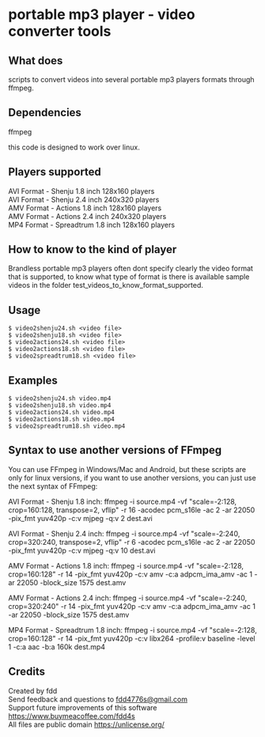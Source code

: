 # portable mp3 player - video converter tools

## What does

scripts to convert videos into several portable mp3 players formats through ffmpeg.

## Dependencies

ffmpeg

this code is designed to work over linux.

## Players supported

AVI Format - Shenju 1.8 inch 128x160 players  
AVI Format - Shenju 2.4 inch 240x320 players  
AMV Format - Actions 1.8 inch 128x160 players  
AMV Format - Actions 2.4 inch 240x320 players  
MP4 Format - Spreadtrum 1.8 inch 128x160 players  

## How to know to the kind of player

Brandless portable mp3 players often dont specify clearly the video format that is supported, to know what type of format is there is available sample videos in the folder test_videos_to_know_format_supported.

## Usage

    $ video2shenju24.sh <video file>
    $ video2shenju18.sh <video file>
    $ video2actions24.sh <video file>
    $ video2actions18.sh <video file>
    $ video2spreadtrum18.sh <video file>

## Examples

    $ video2shenju24.sh video.mp4
    $ video2shenju18.sh video.mp4
    $ video2actions24.sh video.mp4
    $ video2actions18.sh video.mp4
    $ video2spreadtrum18.sh video.mp4

## Syntax to use another versions of FFmpeg

You can use FFmpeg in Windows/Mac and Android, but these scripts are only for linux versions, if you want to use another versions, you can just use the next syntax of FFmpeg:  

AVI Format - Shenju 1.8 inch:  ffmpeg -i source.mp4 -vf "scale=-2:128, crop=160:128, transpose=2, vflip" -r 16 -acodec pcm_s16le -ac 2 -ar 22050 -pix_fmt yuv420p -c:v mjpeg -q:v 2 dest.avi  
  
AVI Format - Shenju 2.4 inch:  ffmpeg -i source.mp4 -vf "scale=-2:240, crop=320:240, transpose=2, vflip" -r 6 -acodec pcm_s16le -ac 2 -ar 22050 -pix_fmt yuv420p -c:v mjpeg -q:v 10 dest.avi  
  
AMV Format - Actions 1.8 inch:  ffmpeg -i source.mp4 -vf "scale=-2:128, crop=160:128" -r 14 -pix_fmt yuv420p -c:v amv -c:a adpcm_ima_amv -ac 1 -ar 22050 -block_size 1575 dest.amv  
  
AMV Format - Actions 2.4 inch:  ffmpeg -i source.mp4 -vf "scale=-2:240, crop=320:240" -r 14 -pix_fmt yuv420p -c:v amv -c:a adpcm_ima_amv -ac 1 -ar 22050 -block_size 1575 dest.amv  
  
MP4 Format - Spreadtrum 1.8 inch:  ffmpeg -i source.mp4  -vf "scale=-2:128, crop=160:128" -r 14 -pix_fmt yuv420p -c:v libx264 -profile:v baseline -level 1 -c:a aac -b:a 160k dest.mp4  


## Credits

Created by fdd  
Send feedback and questions to fdd4776s@gmail.com  
Support future improvements of this software https://www.buymeacoffee.com/fdd4s  
All files are public domain https://unlicense.org/  
